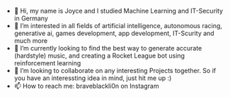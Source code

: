 - 👋 Hi, my name is Joyce and I studied Machine Learning and IT-Security in Germany
- 👀 I’m interested in all fields of artificial intelligence, autonomous racing, generative ai, games development, app development, IT-Scurity and much more
- 🌱 I’m currently looking to find the best way to generate accurate (hardstyle) music, and creating a Rocket League bot using reinforcement learning
- 💞️ I’m looking to collaborate on any interesting Projects together. So if you have an interessting idea in mind, just hit me up :)
- 📫 How to reach me: braveblackli0n on Instagram

<!---
Braveblacklion/Braveblacklion is a ✨ special ✨ repository because its `README.md` (this file) appears on your GitHub profile.
You can click the Preview link to take a look at your changes.
--->
